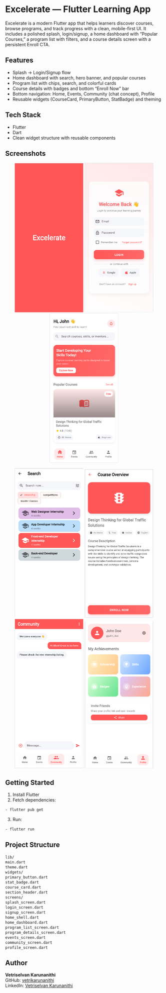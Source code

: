 # Excelerate — Flutter Learning App

Excelerate is a modern Flutter app that helps learners discover courses, browse programs, and track progress with a clean, mobile-first UI. It includes a polished splash, login/signup, a home dashboard with “Popular Courses,” a program list with filters, and a course details screen with a persistent Enroll CTA.

## Features

- Splash → Login/Signup flow
- Home dashboard with search, hero banner, and popular courses
- Program list with chips, search, and colorful cards
- Course details with badges and bottom “Enroll Now” bar
- Bottom navigation: Home, Events, Community (chat concept), Profile
- Reusable widgets (CourseCard, PrimaryButton, StatBadge) and theming

## Tech Stack

- Flutter
- Dart
- Clean widget structure with reusable components

## Screenshots

<p align="center">
  <img src="screenshots/splash.png" alt="Splash" width="220"/>
  <img src="screenshots/login.png" alt="Login" width="220"/>
  <img src="screenshots/home.png" alt="Home" width="220"/>
</p>

<p align="center">
  <img src="screenshots/search.png" alt="Program List" width="220"/>
  <img src="screenshots/overview.png" alt="Course Details" width="220"/>
  <img src="screenshots/community.png" alt="Community" width="220"/>
  <img src="screenshots/profile.png" alt="Profile" width="220"/>
</p>

## Getting Started

1. Install Flutter
2. Fetch dependencies:
```bash
- flutter pub get
```
3. Run:
```bash
- flutter run
```
## Project Structure
```
lib/
main.dart
theme.dart
widgets/
primary_button.dart
stat_badge.dart
course_card.dart
section_header.dart
screens/
splash_screen.dart
login_screen.dart
signup_screen.dart
home_shell.dart
home_dashboard.dart
program_list_screen.dart
program_details_screen.dart
events_screen.dart
community_screen.dart
profile_screen.dart
```
## Author
**Vetriselvan Karunanithi**  
GitHub: [vetrikarunanithi](https://github.com/vetrikarunanithi)  
LinkedIn: [Vetriselvan Karunanithi](https://www.linkedin.com/in/vetriselvank)
